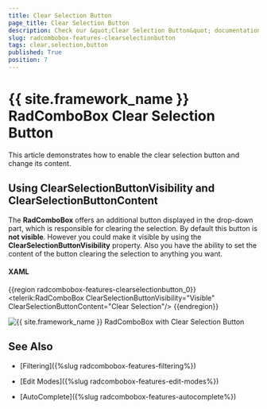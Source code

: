 ```yaml
---
title: Clear Selection Button
page_title: Clear Selection Button
description: Check our &quot;Clear Selection Button&quot; documentation article for the RadComboBox {{ site.framework_name }} control.
slug: radcombobox-features-clearselectionbutton
tags: clear,selection,button
published: True
position: 7
---
```


# {{ site.framework_name }} RadComboBox Clear Selection Button

This article demonstrates how to enable the clear selection button and change its content.

## Using ClearSelectionButtonVisibility and ClearSelectionButtonContent

The __RadComboBox__ offers an additional button displayed in the drop-down part, which is responsible for clearing the selection. By default this button is __not visible__. However you could make it visible by using the __ClearSelectionButtonVisibility__ property. Also you have the ability to set the content of the button clearing the selection to anything you want.

#### __XAML__

{{region radcombobox-features-clearselectionbutton_0}}
	<telerik:RadComboBox ClearSelectionButtonVisibility="Visible" ClearSelectionButtonContent="Clear Selection"/>
{{endregion}}

![{{ site.framework_name }} RadComboBox with Clear Selection Button](images/RadComboBox_Features_Selection_010.png)

## See Also

 * [Filtering]({%slug radcombobox-features-filtering%})

 * [Edit Modes]({%slug radcombobox-features-edit-modes%})

 * [AutoComplete]({%slug radcombobox-features-autocomplete%})
